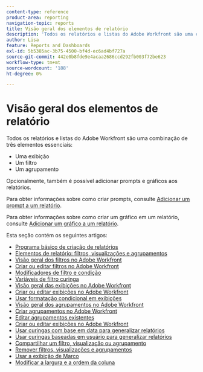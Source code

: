 ```yaml
---
content-type: reference
product-area: reporting
navigation-topic: reports
title: Visão geral dos elementos de relatório
description: 'Todos os relatórios e listas do Adobe Workfront são uma combinação de três elementos essenciais: exibições, filtros e agrupamentos.'
author: Lisa
feature: Reports and Dashboards
exl-id: 5b5385ac-3b75-4500-bf4d-ec6ad4bf727a
source-git-commit: 442e0b8fde9e4acaa2686ccd292fb003f72be623
workflow-type: tm+mt
source-wordcount: '188'
ht-degree: 0%

---
```


# Visão geral dos elementos de relatório

Todos os relatórios e listas do Adobe Workfront são uma combinação de três elementos essenciais:

* Uma exibição
* Um filtro
* Um agrupamento

Opcionalmente, também é possível adicionar prompts e gráficos aos relatórios.

Para obter informações sobre como criar prompts, consulte [Adicionar um prompt a um relatório](../../../reports-and-dashboards/reports/creating-and-managing-reports/add-prompt-report.md).

Para obter informações sobre como criar um gráfico em um relatório, consulte [Adicionar um gráfico a um relatório](../../../reports-and-dashboards/reports/creating-and-managing-reports/add-chart-report.md).

Esta seção contém os seguintes artigos:

* [Programa básico de criação de relatórios](https://one.workfront.com/s/basic-report-creation-program)
* [Elementos de relatório: filtros, visualizações e agrupamentos](../../../reports-and-dashboards/reports/reporting-elements/reporting-elements-filters-views-groupings.md)
* [Visão geral dos filtros no Adobe Workfront](../../../reports-and-dashboards/reports/reporting-elements/filters-overview.md)
* [Criar ou editar filtros no Adobe Workfront](../../../reports-and-dashboards/reports/reporting-elements/create-filters.md)
* [Modificadores de filtro e condição](../../../reports-and-dashboards/reports/reporting-elements/filter-condition-modifiers.md)
* [Variáveis de filtro curinga](../../../reports-and-dashboards/reports/reporting-elements/understand-wildcard-filter-variables.md)
* [Visão geral das exibições no Adobe Workfront](../../../reports-and-dashboards/reports/reporting-elements/views-overview.md)
* [Criar ou editar exibições no Adobe Workfront](../../../reports-and-dashboards/reports/reporting-elements/create-edit-views.md)
* [Usar formatação condicional em exibições](../../../reports-and-dashboards/reports/reporting-elements/use-conditional-formatting-views.md)
* [Visão geral dos agrupamentos no Adobe Workfront](../../../reports-and-dashboards/reports/reporting-elements/groupings-overview.md)
* [Criar agrupamentos no Adobe Workfront](../../../reports-and-dashboards/reports/reporting-elements/create-groupings.md)
* [Editar agrupamentos existentes](../../../reports-and-dashboards/reports/reporting-elements/edit-existing-groupings.md)
* [Criar ou editar exibições no Adobe Workfront](../../../reports-and-dashboards/reports/reporting-elements/create-edit-views.md)
* [Usar curingas com base em data para generalizar relatórios](../../../reports-and-dashboards/reports/reporting-elements/use-date-based-wildcards-generalize-reports.md)
* [Usar curingas baseadas em usuário para generalizar relatórios](../../../reports-and-dashboards/reports/reporting-elements/use-user-based-wildcards-generalize-reports.md)
* [Compartilhar um filtro, visualização ou agrupamento](../../../reports-and-dashboards/reports/reporting-elements/share-filter-view-grouping.md)
* [Remover filtros, visualizações e agrupamentos](../../../reports-and-dashboards/reports/reporting-elements/remove-filters-views-groupings.md)
* [Usar a exibição de Marco](../../../reports-and-dashboards/reports/reporting-elements/use-milestone-view.md)
* [Modificar a largura e a ordem da coluna](../../../reports-and-dashboards/reports/reporting-elements/modify-column-width-order.md)
